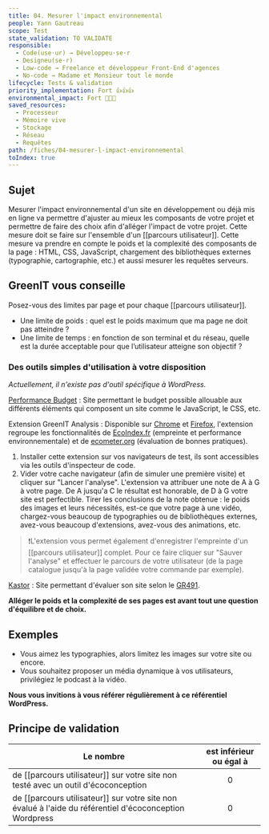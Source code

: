 ```yaml
---
title: 04. Mesurer l'impact environnemental
people: Yann Gautreau
scope: Test
state_validation: TO VALIDATE
responsible:
  - Code(use·ur) → Développeu·se·r
  - Designeu(se·r)
  - Low-code → Freelance et développeur Front-End d'agences
  - No-code → Madame et Monsieur tout le monde
lifecycle: Tests & validation
priority_implementation: Fort 👍👍👍
environmental_impact: Fort 🌱🌱🌱
saved_resources:
  - Processeur
  - Mémoire vive
  - Stockage
  - Réseau
  - Requêtes
path: /fiches/04-mesurer-l-impact-environnemental
toIndex: true
---
```


## Sujet

Mesurer l'impact environnemental d'un site en développement ou déjà mis en ligne va permettre d'ajuster au mieux les composants de votre projet et permettre de faire des choix afin d'alléger l'impact de votre projet. Cette mesure doit se faire sur l'ensemble d'un [[parcours utilisateur]]. Cette mesure va prendre en compte le poids et la complexité des composants de la page : HTML, CSS, JavaScript, chargement des bibliothèques externes (typographie, cartographie, etc.) et aussi mesurer les requêtes serveurs.

## GreenIT vous conseille

Posez-vous des limites par page et pour chaque [[parcours utilisateur]]. 
- Une limite de poids : quel est le poids maximum que ma page ne doit pas atteindre ? 
- Une limite de temps : en fonction de son terminal et du réseau, quelle est la durée acceptable pour que l’utilisateur atteigne son objectif ?

### Des outils simples d'utilisation à votre disposition

*Actuellement, il n'existe pas d'outil spécifique à WordPress.*

[Performance Budget](https://www.performancebudget.io) : Site permettant le budget possible allouable aux différents éléments qui composent un site comme le JavaScript, le CSS, etc.

Extension GreenIT Analysis : Disponible sur [Chrome](https://chrome.google.com/webstore/detail/greenit-analysis/mofbfhffeklkbebfclfaiifefjflcpad?hl=fr) et [Firefox](https://addons.mozilla.org/fr/firefox/addon/greenit-analysis/?utm_source=addons.mozilla.org&utm_medium=referral&utm_content=search), l'extension regroupe les fonctionnalités de [EcoIndex.fr](http://www.ecoindex.fr/) (empreinte et performance environnementale) et de [ecometer.org](http://ecometer.org/) (évaluation de bonnes pratiques). 
1. Installer cette extension sur vos navigateurs de test, ils sont accessibles via les outils d'inspecteur de code.
2. Vider votre cache navigateur (afin de simuler une première visite) et cliquer sur "Lancer l'analyse".
L'extension va attribuer une note de A à G à votre page. De A jusqu'a C le résultat est honorable, de D à G votre site est perfectible. Tirer les conclusions de la note obtenue : le poids des images et leurs nécessités, est-ce que votre page à une vidéo, chargez-vous beaucoup de typographies ou de bibliothèques externes, avez-vous beaucoup d'extensions, avez-vous des animations, etc.
> ❗L'extension vous permet également d'enregistrer l'empreinte d'un [[parcours utilisateur]] complet. Pour ce faire cliquer sur "Sauver l'analyse" et effectuer le parcours de votre utilisateur (de la page catalogue jusqu'à la page validée votre commande par exemple).

[Kastor](https://kastor.green/) : Site permettant d'évaluer son site selon le [GR491](https://gr491.isit-europe.org/).

**Alléger le poids et la complexité de ses pages est avant tout une question d'équilibre et de choix.**

## Exemples

- Vous aimez les typographies, alors limitez les images sur votre site ou encore.
- Vous souhaitez proposer un média dynamique à vos utilisateurs, privilégiez le podcast à la vidéo.

**Nous vous invitions à vous référer régulièrement à ce référentiel WordPress.**

## Principe de validation

| Le nombre | est inférieur ou égal à |
| ------------- | :---------------------: |
| de [[parcours utilisateur]] sur votre site non testé avec un outil d'écoconception       |            0            |
| de [[parcours utilisateur]] sur votre site non évalué à l'aide du référentiel d'écoconception Wordpress     |            0            |

